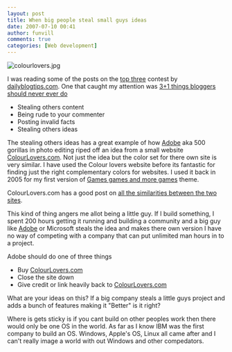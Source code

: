 ```yaml
---
layout: post
title: When big people steal small guys ideas 
date: 2007-07-10 00:41
author: funvill
comments: true
categories: [Web development]
---
```

<img src="http://www.abluestar.com/blog/wp-content/uploads/2007/07/colourlovers.jpg" alt="colourlovers.jpg" />

I was reading some of the posts on the <a href="http://www.dailyblogtips.com/blog-project-three-final-list/">top three</a> contest by <a href="http://www.dailyblogtips.com/blog-project-three-final-list/">dailyblogtips.com</a>.
One that caught my attention was  <a href="http://www.clazh.com/31-things-bloggers-should-never-ever-do/">3+1 things bloggers should never ever do
</a>
<ul>
	<li>Stealing others content</li>
	<li>Being rude to your commenter</li>
	<li>Posting invalid facts</li>
	<li>Stealing others ideas</li>
</ul>
The stealing others ideas has a great example of how <a href="http://www.adobe.com/">Adobe</a> aka 500 gorillas in photo editing riped off an idea from a small website <a href="http://www.colourlovers.com/blog/2007/07/06/for-the-record-adobe-kuler-vs-colourlovers/">ColourLovers.com</a>. Not just the idea but the color set for there own site is very similar.
I have used the Colour lovers website before its fantastic for finding just the right complementary colors for websites. I used it back in 2005 for my first version of <a href="http://www.abluestar.com/games/">Games games and more games</a> theme.

ColourLovers.com has a good post on <a href="http://www.colourlovers.com/blog/2007/07/06/for-the-record-adobe-kuler-vs-colourlovers/">all the similarities between the two sites</a>.

This kind of thing angers me allot being a little guy. If I build something, I spent 200 hours getting it running and building a community and a big guy like <a href="http://www.adobe.com/">Adobe</a> or Microsoft steals the idea and makes there own version I have no way of competing with a company that can put unlimited man hours in to a project.

Adobe should do one of three things
<ul>
	<li>Buy <a href="http://www.colourlovers.com/blog/2007/07/06/for-the-record-adobe-kuler-vs-colourlovers/">ColourLovers.com</a></li>
	<li>Close the site down</li>
	<li>Give credit or link heavily back to <a href="http://www.colourlovers.com/blog/2007/07/06/for-the-record-adobe-kuler-vs-colourlovers/">ColourLovers.com</a></li>
</ul>
What are your ideas on this?
If a big company steals a little guys project and adds a bunch of features making it "Better" is it right?

Where is gets sticky is if you cant build on other peoples work then there would only be one OS in the world. As far as I know IBM was the first company to build an OS. Windows, Apple's OS, Linux all came after and I can't really image a world with out Windows and other compedators.

